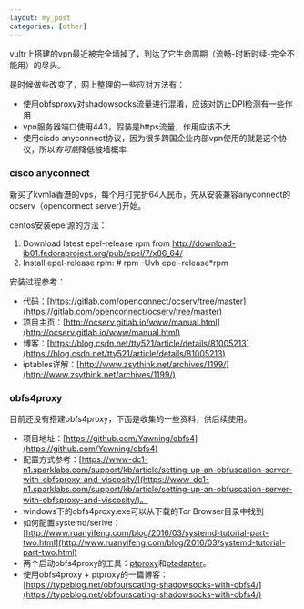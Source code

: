 ```yaml
---
layout: my_post
categories: [other]
---
```


vultr上搭建的vpn最近被完全墙掉了，到达了它生命周期（流畅-时断时续-完全不能用）的尽头。

是时候做些改变了，网上整理的一些应对方法有：

* 使用obfsproxy对shadowsocks流量进行混淆，应该对防止DPI检测有一些作用
* vpn服务器端口使用443，假装是https流量，作用应该不大
* 使用cisdo anyconnect协议，因为很多跨国企业内部vpn使用的就是这个协议，所以*有可能*降低被墙概率

### cisco anyconnect

新买了kvmla香港的vps，每个月打完折64人民币，先从安装兼容anyconnect的ocserv（openconnect server)开始。

centos安装epel源的方法：
1. Download latest epel-release rpm from http://download-ib01.fedoraproject.org/pub/epel/7/x86_64/
2. Install epel-release rpm: # rpm -Uvh epel-release*rpm

安装过程参考：
* 代码：[https://gitlab.com/openconnect/ocserv/tree/master](https://gitlab.com/openconnect/ocserv/tree/master)
* 项目主页：[http://ocserv.gitlab.io/www/manual.html](http://ocserv.gitlab.io/www/manual.html)
* 博客：[https://blog.csdn.net/tty521/article/details/81005213](https://blog.csdn.net/tty521/article/details/81005213)
* iptables详解：[http://www.zsythink.net/archives/1199/](http://www.zsythink.net/archives/1199/)

### obfs4proxy

目前还没有搭建obfs4proxy，下面是收集的一些资料，供后续使用。

* 项目地址：[https://github.com/Yawning/obfs4](https://github.com/Yawning/obfs4)
* 配置方式参考：[https://www-dc1-n1.sparklabs.com/support/kb/article/setting-up-an-obfuscation-server-with-obfsproxy-and-viscosity/](https://www-dc1-n1.sparklabs.com/support/kb/article/setting-up-an-obfuscation-server-with-obfsproxy-and-viscosity/)。
* windows下的obfs4proxy.exe可以从下载的Tor Browser目录中找到
* 如何配置systemd/serive：[http://www.ruanyifeng.com/blog/2016/03/systemd-tutorial-part-two.html](http://www.ruanyifeng.com/blog/2016/03/systemd-tutorial-part-two.html) 
* 两个启动obfs4proxy的工具：[ptproxy](https://github.com/gumblex/ptproxy)和[ptadapter](https://twisteroidambassador.github.io/ptadapter-docs/index.html)。
* 使用obfs4proxy + ptproxy的一篇博客：[https://typeblog.net/obfourscating-shadowsocks-with-obfs4/](https://typeblog.net/obfourscating-shadowsocks-with-obfs4/)

